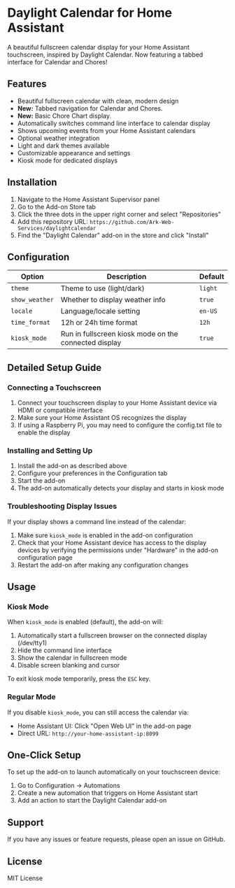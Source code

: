 # Daylight Calendar for Home Assistant

A beautiful fullscreen calendar display for your Home Assistant touchscreen, inspired by Daylight Calendar. Now featuring a tabbed interface for Calendar and Chores!

## Features

- Beautiful fullscreen calendar with clean, modern design
- **New:** Tabbed navigation for Calendar and Chores.
- **New:** Basic Chore Chart display.
- Automatically switches command line interface to calendar display
- Shows upcoming events from your Home Assistant calendars
- Optional weather integration
- Light and dark themes available
- Customizable appearance and settings
- Kiosk mode for dedicated displays

## Installation

1. Navigate to the Home Assistant Supervisor panel
2. Go to the Add-on Store tab
3. Click the three dots in the upper right corner and select "Repositories"
4. Add this repository URL: `https://github.com/Ark-Web-Services/daylightcalendar`
5. Find the "Daylight Calendar" add-on in the store and click "Install"

## Configuration

Option | Description | Default
--- | --- | ---
`theme` | Theme to use (light/dark) | `light`
`show_weather` | Whether to display weather info | `true`
`locale` | Language/locale setting | `en-US`
`time_format` | 12h or 24h time format | `12h`
`kiosk_mode` | Run in fullscreen kiosk mode on the connected display | `true`

## Detailed Setup Guide

### Connecting a Touchscreen

1. Connect your touchscreen display to your Home Assistant device via HDMI or compatible interface
2. Make sure your Home Assistant OS recognizes the display
3. If using a Raspberry Pi, you may need to configure the config.txt file to enable the display

### Installing and Setting Up

1. Install the add-on as described above
2. Configure your preferences in the Configuration tab
3. Start the add-on
4. The add-on automatically detects your display and starts in kiosk mode

### Troubleshooting Display Issues

If your display shows a command line instead of the calendar:

1. Make sure `kiosk_mode` is enabled in the add-on configuration
2. Check that your Home Assistant device has access to the display devices by verifying the permissions under "Hardware" in the add-on configuration page
3. Restart the add-on after making any configuration changes

## Usage

### Kiosk Mode

When `kiosk_mode` is enabled (default), the add-on will:
1. Automatically start a fullscreen browser on the connected display (/dev/tty1)
2. Hide the command line interface
3. Show the calendar in fullscreen mode
4. Disable screen blanking and cursor

To exit kiosk mode temporarily, press the `ESC` key.

### Regular Mode

If you disable `kiosk_mode`, you can still access the calendar via:
- Home Assistant UI: Click "Open Web UI" in the add-on page
- Direct URL: `http://your-home-assistant-ip:8099`

## One-Click Setup

To set up the add-on to launch automatically on your touchscreen device:

1. Go to Configuration → Automations
2. Create a new automation that triggers on Home Assistant start
3. Add an action to start the Daylight Calendar add-on

## Support

If you have any issues or feature requests, please open an issue on GitHub.

## License

MIT License 